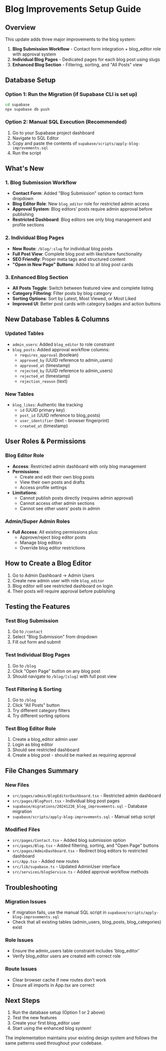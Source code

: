 # Blog Improvements Setup Guide

## Overview
This update adds three major improvements to the blog system:

1. **Blog Submission Workflow** - Contact form integration + blog_editor role with approval system
2. **Individual Blog Pages** - Dedicated pages for each blog post using slugs
3. **Enhanced Blog Section** - Filtering, sorting, and "All Posts" view

## Database Setup

### Option 1: Run the Migration (if Supabase CLI is set up)
```bash
cd supabase
npx supabase db push
```

### Option 2: Manual SQL Execution (Recommended)
1. Go to your Supabase project dashboard
2. Navigate to SQL Editor
3. Copy and paste the contents of `supabase/scripts/apply-blog-improvements.sql`
4. Run the script

## What's New

### 1. Blog Submission Workflow
- **Contact Form**: Added "Blog Submission" option to contact form dropdown
- **Blog Editor Role**: New `blog_editor` role for restricted admin access
- **Approval System**: Blog editors' posts require admin approval before publishing
- **Restricted Dashboard**: Blog editors see only blog management and profile sections

### 2. Individual Blog Pages
- **New Route**: `/blog/:slug` for individual blog posts
- **Full Post View**: Complete blog post with like/share functionality
- **SEO Friendly**: Proper meta tags and structured content
- **"Open in New Page" Buttons**: Added to all blog post cards

### 3. Enhanced Blog Section
- **All Posts Toggle**: Switch between featured view and complete listing
- **Category Filtering**: Filter posts by blog category
- **Sorting Options**: Sort by Latest, Most Viewed, or Most Liked
- **Improved UI**: Better post cards with category badges and action buttons

## New Database Tables & Columns

### Updated Tables
- `admin_users`: Added `blog_editor` to role constraint
- `blog_posts`: Added approval workflow columns:
  - `requires_approval` (boolean)
  - `approved_by` (UUID reference to admin_users)
  - `approved_at` (timestamp)
  - `rejected_by` (UUID reference to admin_users)
  - `rejected_at` (timestamp)
  - `rejection_reason` (text)

### New Tables
- `blog_likes`: Authentic like tracking
  - `id` (UUID primary key)
  - `post_id` (UUID reference to blog_posts)
  - `user_identifier` (text - browser fingerprint)
  - `created_at` (timestamp)

## User Roles & Permissions

### Blog Editor Role
- **Access**: Restricted admin dashboard with only blog management
- **Permissions**: 
  - Create and edit their own blog posts
  - View their own posts and drafts
  - Access profile settings
- **Limitations**:
  - Cannot publish posts directly (requires admin approval)
  - Cannot access other admin sections
  - Cannot see other users' posts in admin

### Admin/Super Admin Roles
- **Full Access**: All existing permissions plus:
  - Approve/reject blog editor posts
  - Manage blog editors
  - Override blog editor restrictions

## How to Create a Blog Editor

1. Go to Admin Dashboard → Admin Users
2. Create new admin user with role `blog_editor`
3. Blog editor will see restricted dashboard on login
4. Their posts will require approval before publishing

## Testing the Features

### Test Blog Submission
1. Go to `/contact`
2. Select "Blog Submission" from dropdown
3. Fill out form and submit

### Test Individual Blog Pages
1. Go to `/blog`
2. Click "Open Page" button on any blog post
3. Should navigate to `/blog/[slug]` with full post view

### Test Filtering & Sorting
1. Go to `/blog`
2. Click "All Posts" button
3. Try different category filters
4. Try different sorting options

### Test Blog Editor Role
1. Create a blog_editor admin user
2. Login as blog editor
3. Should see restricted dashboard
4. Create a blog post - should be marked as requiring approval

## File Changes Summary

### New Files
- `src/pages/admin/BlogEditorDashboard.tsx` - Restricted admin dashboard
- `src/pages/BlogPost.tsx` - Individual blog post pages
- `supabase/migrations/20241226_blog_improvements.sql` - Database migration
- `supabase/scripts/apply-blog-improvements.sql` - Manual setup script

### Modified Files
- `src/pages/Contact.tsx` - Added blog submission option
- `src/pages/Blog.tsx` - Added filtering, sorting, and "Open Page" buttons
- `src/pages/AdminDashboard.tsx` - Redirect blog editors to restricted dashboard
- `src/App.tsx` - Added new routes
- `src/lib/supabase.ts` - Updated AdminUser interface
- `src/services/blogService.ts` - Added approval workflow methods

## Troubleshooting

### Migration Issues
- If migration fails, use the manual SQL script in `supabase/scripts/apply-blog-improvements.sql`
- Check that all existing tables (admin_users, blog_posts, blog_categories) exist

### Role Issues
- Ensure the admin_users table constraint includes 'blog_editor'
- Verify blog_editor users are created with correct role

### Route Issues
- Clear browser cache if new routes don't work
- Ensure all imports in App.tsx are correct

## Next Steps

1. Run the database setup (Option 1 or 2 above)
2. Test the new features
3. Create your first blog_editor user
4. Start using the enhanced blog system!

The implementation maintains your existing design system and follows the same patterns used throughout your codebase.